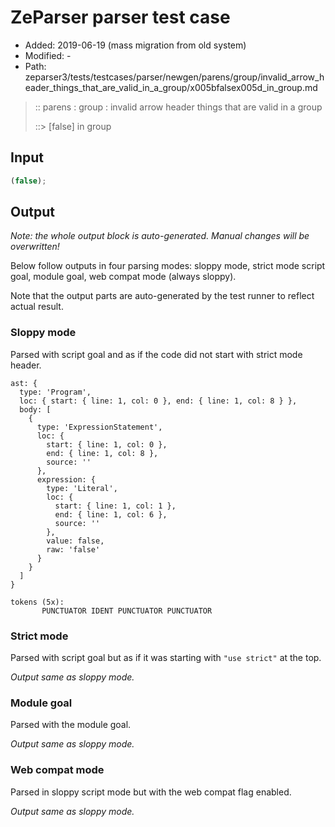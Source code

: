 # ZeParser parser test case

- Added: 2019-06-19 (mass migration from old system)
- Modified: -
- Path: zeparser3/tests/testcases/parser/newgen/parens/group/invalid_arrow_header_things_that_are_valid_in_a_group/x005bfalsex005d_in_group.md

> :: parens : group : invalid arrow header things that are valid in a group
>
> ::> [false] in group

## Input

`````js
(false);
`````

## Output

_Note: the whole output block is auto-generated. Manual changes will be overwritten!_

Below follow outputs in four parsing modes: sloppy mode, strict mode script goal, module goal, web compat mode (always sloppy).

Note that the output parts are auto-generated by the test runner to reflect actual result.

### Sloppy mode

Parsed with script goal and as if the code did not start with strict mode header.

`````
ast: {
  type: 'Program',
  loc: { start: { line: 1, col: 0 }, end: { line: 1, col: 8 } },
  body: [
    {
      type: 'ExpressionStatement',
      loc: {
        start: { line: 1, col: 0 },
        end: { line: 1, col: 8 },
        source: ''
      },
      expression: {
        type: 'Literal',
        loc: {
          start: { line: 1, col: 1 },
          end: { line: 1, col: 6 },
          source: ''
        },
        value: false,
        raw: 'false'
      }
    }
  ]
}

tokens (5x):
       PUNCTUATOR IDENT PUNCTUATOR PUNCTUATOR
`````

### Strict mode

Parsed with script goal but as if it was starting with `"use strict"` at the top.

_Output same as sloppy mode._

### Module goal

Parsed with the module goal.

_Output same as sloppy mode._

### Web compat mode

Parsed in sloppy script mode but with the web compat flag enabled.

_Output same as sloppy mode._
